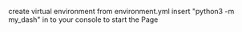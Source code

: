 create virtual environment from environment.yml
insert "python3 -m my_dash" in to your console to start the Page
